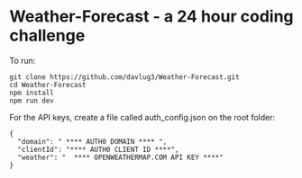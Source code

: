 # Weather-Forecast - a 24 hour coding challenge


To run: 
```
git clone https://github.com/davlug3/Weather-Forecast.git
cd Weather-Forecast
npm install
npm run dev
```


For the API keys,  create a file called auth_config.json on the root folder:

```
{
  "domain": " **** AUTH0 DOMAIN **** ",
  "clientId": "**** AUTH0 CLIENT ID ****",
  "weather": "  **** OPENWEATHERMAP.COM API KEY ****"
}
```